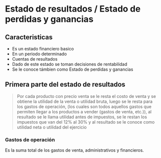 # Estado de resultados / Estado de perdidas y ganancias
## Caracteristicas
- Es un estado financiero basico
- En un periodo determinado
- Cuentas de resultados
- Dado de este estado se toman decisiones de rentabilidad
- Se le conoce támbien como Estado de perdidas y ganancias
## Primera parte del estado de resultados
> Por cada producto con precio venta se le resta el costo de venta y se obtiene la utilidad de la venta o utilidad bruta, luego se le resta para los gastos de operación, (los cuales son todos aquellos gastos que permiten llegar a los productos a vender (gastos de venta, etc.)), al resultado se le llama utilidad antes de impuestos, se le restan los impuestos que van del 12% al 30% y al resultado se le conoce como utilidad neta o utilidad del ejercicio

### Gastos de operación
Es la suma total de los gastos de venta, administrativos y financieros.

